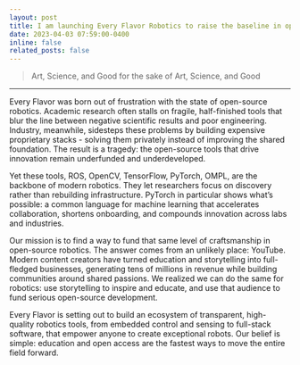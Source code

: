 ```yaml
---
layout: post
title: I am launching Every Flavor Robotics to raise the baseline in open-source robotics
date: 2023-04-03 07:59:00-0400
inline: false
related_posts: false
---
```


> Art, Science, and Good for the sake of Art, Science, and Good

---

Every Flavor was born out of frustration with the state of open-source robotics. Academic research often stalls on fragile, half-finished tools that blur the line between negative scientific results and poor engineering. Industry, meanwhile, sidesteps these problems by building expensive proprietary stacks - solving them privately instead of improving the shared foundation. The result is a tragedy: the open-source tools that drive innovation remain underfunded and underdeveloped.

Yet these tools, ROS, OpenCV, TensorFlow, PyTorch, OMPL, are the backbone of modern robotics. They let researchers focus on discovery rather than rebuilding infrastructure. PyTorch in particular shows what’s possible: a common language for machine learning that accelerates collaboration, shortens onboarding, and compounds innovation across labs and industries.

Our mission is to find a way to fund that same level of craftsmanship in open-source robotics. The answer comes from an unlikely place: YouTube. Modern content creators have turned education and storytelling into full-fledged businesses, generating tens of millions in revenue while building communities around shared passions. We realized we can do the same for robotics: use storytelling to inspire and educate, and use that audience to fund serious open-source development.

Every Flavor is setting out to build an ecosystem of transparent, high-quality robotics tools, from embedded control and sensing to full-stack software, that empower anyone to create exceptional robots. Our belief is simple: education and open access are the fastest ways to move the entire field forward.